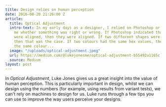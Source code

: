 ```yaml
---
title: Design relies on human perception
date: 2016-08-20 21:26:00 Z
article:
  title: Optical Adjustment
  intro-text: In my early days as a designer, I relied on Photoshop or CSS to tell
    me whether something was right or wrong. If Photoshop indicated that two shapes
    were aligned, then they were aligned. If two different shapes were the same size,
    then that was the case. If two colours had the same hex values, then they looked
    the same colour...
  image: "/uploads/optical-adjustment.jpeg"
  url: https://medium.com/@lukejonesme/optical-adjustment-b55492a1165c
  source: Medium
layout: post
---
```


In *Optical Adjustment*, Luke Jones gives us a great insight into the value of human perception. This is particularly important in design, whilst we can design using the numbers (for example, using results from variant tests), we can't rely on machines to design for us. Luke runs through a few tips you can use to improve the way users perceive your designs.
